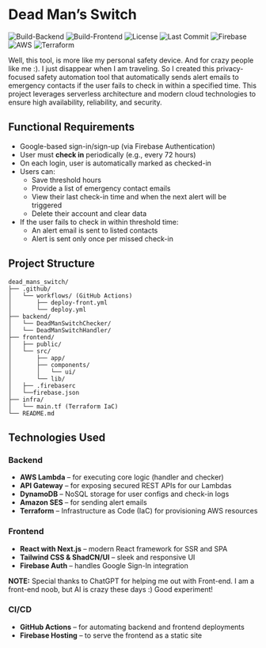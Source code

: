# Dead Man’s Switch

![Build-Backend](https://img.shields.io/github/actions/workflow/status/raghavsikaria/dead_mans_switch/.github/workflows/deploy.yml)
![Build-Frontend](https://img.shields.io/github/actions/workflow/status/raghavsikaria/dead_mans_switch/.github/workflows/deploy-frontend.yml)
![License](https://img.shields.io/github/license/raghavsikaria/dead_mans_switch)
![Last Commit](https://img.shields.io/github/last-commit/raghavsikaria/dead_mans_switch)
![Firebase](https://img.shields.io/badge/deployed-Firebase-brightgreen)
![AWS](https://img.shields.io/badge/AWS-cloud-orange)
![Terraform](https://img.shields.io/badge/Terraform-IaC-purple)

Well, this tool, is more like my personal safety device. And for crazy people like me :). I just disappear when I am traveling. So I created this privacy-focused safety automation tool that automatically sends alert emails to emergency contacts if the user fails to check in within a specified time. This project leverages serverless architecture and modern cloud technologies to ensure high availability, reliability, and security.

## Functional Requirements

- Google-based sign-in/sign-up (via Firebase Authentication)
- User must **check in** periodically (e.g., every 72 hours)
- On each login, user is automatically marked as checked-in
- Users can:
  - Save threshold hours
  - Provide a list of emergency contact emails
  - View their last check-in time and when the next alert will be triggered
  - Delete their account and clear data
- If the user fails to check in within threshold time:
  - An alert email is sent to listed contacts
  - Alert is sent only once per missed check-in

## Project Structure

```
dead_mans_switch/
├── .github/
│   └── workflows/ (GitHub Actions)
│       ├── deploy-front.yml
│       └── deploy.yml
├── backend/
│   └── DeadManSwitchChecker/
│   └── DeadManSwitchHandler/
├── frontend/
│   ├── public/
│   └── src/
│       ├── app/
│       ├── components/
│       │   └── ui/
│       └── lib/
│   ├── .firebaserc
│   └──firebase.json
├── infra/
│   └── main.tf (Terraform IaC)
└── README.md
```

## Technologies Used

### Backend
- **AWS Lambda** – for executing core logic (handler and checker)
- **API Gateway** – for exposing secured REST APIs for our Lambdas
- **DynamoDB** – NoSQL storage for user configs and check-in logs
- **Amazon SES** – for sending alert emails
- **Terraform** – Infrastructure as Code (IaC) for provisioning AWS resources

### Frontend
- **React with Next.js** – modern React framework for SSR and SPA
- **Tailwind CSS & ShadCN/UI** – sleek and responsive UI
- **Firebase Auth** – handles Google Sign-In integration

**NOTE:** Special thanks to ChatGPT for helping me out with Front-end. I am a front-end noob, but AI is crazy these days :) Good experiment!

### CI/CD
- **GitHub Actions** – for automating backend and frontend deployments
- **Firebase Hosting** – to serve the frontend as a static site
